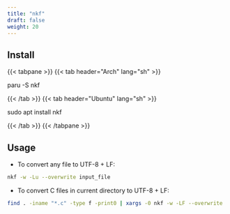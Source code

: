 ```yaml
---
title: "nkf"
draft: false
weight: 20
---
```

## Install

{{< tabpane >}}
{{< tab header="Arch" lang="sh" >}}

paru -S nkf

{{< /tab >}}
{{< tab header="Ubuntu" lang="sh" >}}

sudo apt install nkf

{{< /tab >}}
{{< /tabpane >}}

## Usage

- To convert any file to UTF-8 + LF:

```sh
nkf -w -Lu --overwrite input_file
```

- To convert C files in current directory to UTF-8 + LF:

```sh
find . -iname "*.c" -type f -print0 | xargs -0 nkf -w -LF --overwrite
```

